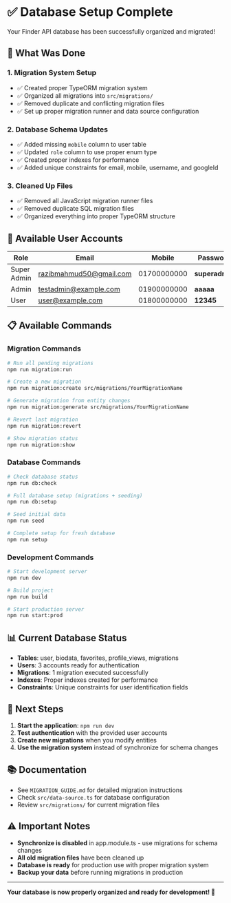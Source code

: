 # ✅ Database Setup Complete

Your Finder API database has been successfully organized and migrated!

## 🎯 What Was Done

### 1. **Migration System Setup**
- ✅ Created proper TypeORM migration system
- ✅ Organized all migrations into `src/migrations/`
- ✅ Removed duplicate and conflicting migration files
- ✅ Set up proper migration runner and data source configuration

### 2. **Database Schema Updates**
- ✅ Added missing `mobile` column to user table
- ✅ Updated `role` column to use proper enum type
- ✅ Created proper indexes for performance
- ✅ Added unique constraints for email, mobile, username, and googleId

### 3. **Cleaned Up Files**
- ✅ Removed all JavaScript migration runner files
- ✅ Removed duplicate SQL migration files
- ✅ Organized everything into proper TypeORM structure

## 🔑 Available User Accounts

| Role | Email | Mobile | Password |
|------|-------|--------|----------|
| Super Admin | razibmahmud50@gmail.com | 01700000000 | **superadmin** |
| Admin | testadmin@example.com | 01900000000 | **aaaaa** |
| User | user@example.com | 01800000000 | **12345** |

## 📋 Available Commands

### Migration Commands
```bash
# Run all pending migrations
npm run migration:run

# Create a new migration
npm run migration:create src/migrations/YourMigrationName

# Generate migration from entity changes
npm run migration:generate src/migrations/YourMigrationName

# Revert last migration
npm run migration:revert

# Show migration status
npm run migration:show
```

### Database Commands
```bash
# Check database status
npm run db:check

# Full database setup (migrations + seeding)
npm run db:setup

# Seed initial data
npm run seed

# Complete setup for fresh database
npm run setup
```

### Development Commands
```bash
# Start development server
npm run dev

# Build project
npm run build

# Start production server
npm run start:prod
```

## 📊 Current Database Status

- **Tables**: user, biodata, favorites, profile_views, migrations
- **Users**: 3 accounts ready for authentication
- **Migrations**: 1 migration executed successfully
- **Indexes**: Proper indexes created for performance
- **Constraints**: Unique constraints for user identification fields

## 🚀 Next Steps

1. **Start the application**: `npm run dev`
2. **Test authentication** with the provided user accounts
3. **Create new migrations** when you modify entities
4. **Use the migration system** instead of synchronize for schema changes

## 📚 Documentation

- See `MIGRATION_GUIDE.md` for detailed migration instructions
- Check `src/data-source.ts` for database configuration
- Review `src/migrations/` for current migration files

## ⚠️ Important Notes

- **Synchronize is disabled** in app.module.ts - use migrations for schema changes
- **All old migration files** have been cleaned up
- **Database is ready** for production use with proper migration system
- **Backup your data** before running migrations in production

---

**Your database is now properly organized and ready for development! 🎉**